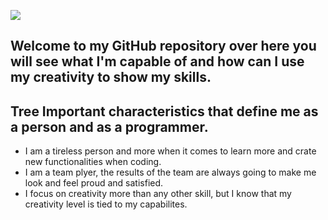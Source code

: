 ![](./ANDRELAU.png)

## Welcome to my GitHub repository over here you will see what I'm capable of and how can I use my creativity to show my skills.

## Tree Important characteristics that define me as a person and as a programmer.

- I am a tireless person and more when it comes to learn more and crate new functionalities when coding.
- I am a team  plyer, the results of the team are always going to make me look and feel proud and satisfied.
- I focus on creativity more than any other skill, but I know that my creativity level is tied to my capabilites.